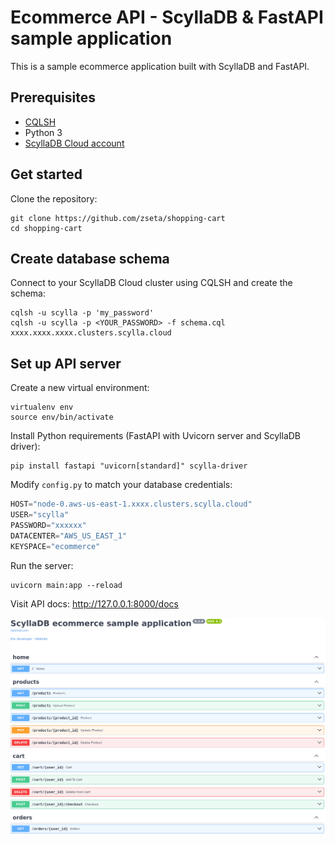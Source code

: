 # Ecommerce API - ScyllaDB & FastAPI sample application
This is a sample ecommerce application built with ScyllaDB and FastAPI.


## Prerequisites
* [CQLSH](https://cassandra.apache.org/doc/stable/cassandra/tools/cqlsh.html)
* Python 3
* [ScyllaDB Cloud account](https://cloud.scylladb.com)

## Get started

Clone the repository:

```
git clone https://github.com/zseta/shopping-cart
cd shopping-cart
```

## Create database schema

Connect to your ScyllaDB Cloud cluster using CQLSH and create the schema:

```
cqlsh -u scylla -p 'my_password' 
cqlsh -u scylla -p <YOUR_PASSWORD> -f schema.cql xxxx.xxxx.xxxx.clusters.scylla.cloud
```

## Set up API server

Create a new virtual environment:
```
virtualenv env
source env/bin/activate
```

Install Python requirements (FastAPI with Uvicorn server and ScyllaDB driver):
```
pip install fastapi "uvicorn[standard]" scylla-driver
```

Modify `config.py` to match your database credentials:

```python
HOST="node-0.aws-us-east-1.xxxx.clusters.scylla.cloud"
USER="scylla"
PASSWORD="xxxxxx"
DATACENTER="AWS_US_EAST_1"
KEYSPACE="ecommerce"
```

Run the server:
```
uvicorn main:app --reload
```

Visit API docs: http://127.0.0.1:8000/docs

![fast api docs](images/apidocs.png)